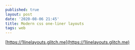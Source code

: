 ```yaml
---
published: true
layout: post
date: '2020-08-06 21:45'
title: Modern css one-liner layouts
tags: web
---
```

[https://1linelayouts.glitch.me](https://1linelayouts.glitch.me)
